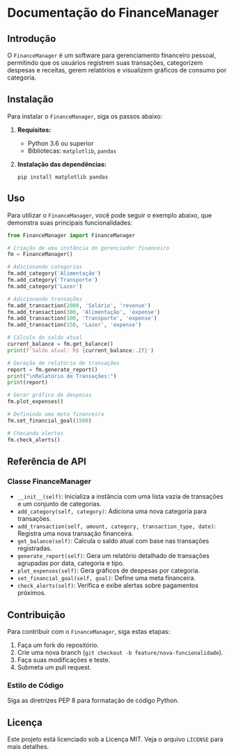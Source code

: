 
# Documentação do FinanceManager

## Introdução
O `FinanceManager` é um software para gerenciamento financeiro pessoal, permitindo que os usuários registrem suas transações, categorizem despesas e receitas, gerem relatórios e visualizem gráficos de consumo por categoria.

## Instalação
Para instalar o `FinanceManager`, siga os passos abaixo:
1. **Requisitos:**
   - Python 3.6 ou superior
   - Bibliotecas: `matplotlib`, `pandas`

2. **Instalação das dependências:**
   ```
   pip install matplotlib pandas
   ```

## Uso
Para utilizar o `FinanceManager`, você pode seguir o exemplo abaixo, que demonstra suas principais funcionalidades:

```python
from FinanceManager import FinanceManager

# Criação de uma instância do gerenciador financeiro
fm = FinanceManager()

# Adicionando categorias
fm.add_category('Alimentação')
fm.add_category('Transporte')
fm.add_category('Lazer')

# Adicionando transações
fm.add_transaction(2000, 'Salário', 'revenue')
fm.add_transaction(300, 'Alimentação', 'expense')
fm.add_transaction(100, 'Transporte', 'expense')
fm.add_transaction(150, 'Lazer', 'expense')

# Cálculo do saldo atual
current_balance = fm.get_balance()
print(f'Saldo atual: R$ {current_balance:.2f}')

# Geração de relatório de transações
report = fm.generate_report()
print("\nRelatório de Transações:")
print(report)

# Gerar gráfico de despesas
fm.plot_expenses()

# Definindo uma meta financeira
fm.set_financial_goal(1500)

# Checando alertas
fm.check_alerts()
```

## Referência de API
### Classe FinanceManager
- `__init__(self)`: Inicializa a instância com uma lista vazia de transações e um conjunto de categorias.
- `add_category(self, category)`: Adiciona uma nova categoria para transações.
- `add_transaction(self, amount, category, transaction_type, date)`: Registra uma nova transação financeira.
- `get_balance(self)`: Calcula o saldo atual com base nas transações registradas.
- `generate_report(self)`: Gera um relatório detalhado de transações agrupadas por data, categoria e tipo.
- `plot_expenses(self)`: Gera gráficos de despesas por categoria.
- `set_financial_goal(self, goal)`: Define uma meta financeira.
- `check_alerts(self)`: Verifica e exibe alertas sobre pagamentos próximos.

## Contribuição
Para contribuir com o `FinanceManager`, siga estas etapas:
1. Faça um fork do repositório.
2. Crie uma nova branch (`git checkout -b feature/nova-funcionalidade`).
3. Faça suas modificações e teste.
4. Submeta um pull request.

### Estilo de Código
Siga as diretrizes PEP 8 para formatação de código Python.

## Licença
Este projeto está licenciado sob a Licença MIT. Veja o arquivo `LICENSE` para mais detalhes.